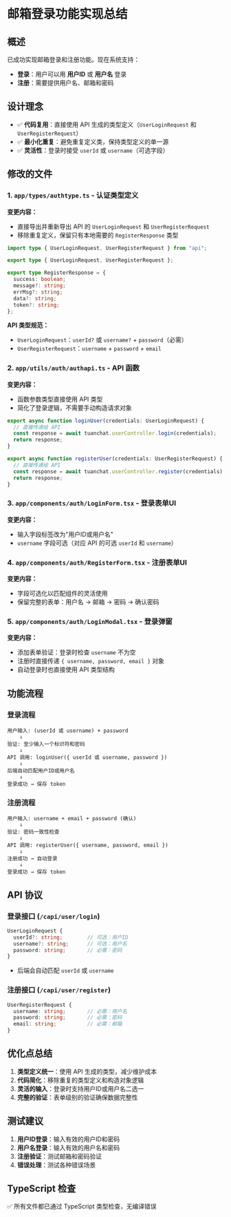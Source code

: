 # 邮箱登录功能实现总结

## 概述
已成功实现邮箱登录和注册功能。现在系统支持：
- **登录**：用户可以用 **用户ID** 或 **用户名** 登录
- **注册**：需要提供用户名、邮箱和密码

## 设计理念
- ✅ **代码复用**：直接使用 API 生成的类型定义（`UserLoginRequest` 和 `UserRegisterRequest`）
- ✅ **最小化重复**：避免重复定义类，保持类型定义的单一源
- ✅ **灵活性**：登录时接受 `userId` 或 `username`（可选字段）

## 修改的文件

### 1. `app/types/authtype.ts` - 认证类型定义
**变更内容：**
- 直接导出并重新导出 API 的 `UserLoginRequest` 和 `UserRegisterRequest`
- 移除重复定义，保留只有本地需要的 `RegisterResponse` 类型

```typescript
import type { UserLoginRequest, UserRegisterRequest } from "api";

export type { UserLoginRequest, UserRegisterRequest };

export type RegisterResponse = {
  success: boolean;
  message?: string;
  errMsg?: string;
  data?: string;
  token?: string;
};
```

**API 类型规范：**
- `UserLoginRequest`：`userId?` 或 `username?` + `password`（必需）
- `UserRegisterRequest`：`username` + `password` + `email`

### 2. `app/utils/auth/authapi.ts` - API 函数
**变更内容：**
- 函数参数类型直接使用 API 类型
- 简化了登录逻辑，不需要手动构造请求对象

```typescript
export async function loginUser(credentials: UserLoginRequest) {
  // 直接传递给 API
  const response = await tuanchat.userController.login(credentials);
  return response;
}

export async function registerUser(credentials: UserRegisterRequest) {
  // 直接传递给 API
  const response = await tuanchat.userController.register(credentials);
  return response;
}
```

### 3. `app/components/auth/LoginForm.tsx` - 登录表单UI
**变更内容：**
- 输入字段标签改为"用户ID或用户名"
- `username` 字段可选（对应 API 的可选 `userId` 和 `username`）

### 4. `app/components/auth/RegisterForm.tsx` - 注册表单UI
**变更内容：**
- 字段可选化以匹配组件的灵活使用
- 保留完整的表单：用户名 → 邮箱 → 密码 → 确认密码

### 5. `app/components/auth/LoginModal.tsx` - 登录弹窗
**变更内容：**
- 添加表单验证：登录时检查 `username` 不为空
- 注册时直接传递 `{ username, password, email }` 对象
- 自动登录时也直接使用 API 类型结构

## 功能流程

### 登录流程
```
用户输入: (userId 或 username) + password
    ↓
验证: 至少输入一个标识符和密码
    ↓
API 调用: loginUser({ userId 或 username, password })
    ↓
后端自动匹配用户ID或用户名
    ↓
登录成功 → 保存 token
```

### 注册流程
```
用户输入: username + email + password (确认)
    ↓
验证: 密码一致性检查
    ↓
API 调用: registerUser({ username, password, email })
    ↓
注册成功 → 自动登录
    ↓
登录成功 → 保存 token
```

## API 协议

### 登录接口 (`/capi/user/login`)
```typescript
UserLoginRequest {
  userId?: string;        // 可选：用户ID
  username?: string;      // 可选：用户名
  password: string;       // 必需：密码
}
```
- 后端会自动匹配 `userId` 或 `username`

### 注册接口 (`/capi/user/register`)
```typescript
UserRegisterRequest {
  username: string;       // 必需：用户名
  password: string;       // 必需：密码
  email: string;          // 必需：邮箱
}
```

## 优化点总结

1. **类型定义统一**：使用 API 生成的类型，减少维护成本
2. **代码简化**：移除重复的类型定义和构造对象逻辑
3. **灵活的输入**：登录时支持用户ID或用户名二选一
4. **完整的验证**：表单级别的验证确保数据完整性

## 测试建议

1. **用户ID登录**：输入有效的用户ID和密码
2. **用户名登录**：输入有效的用户名和密码
3. **注册验证**：测试邮箱和密码验证
4. **错误处理**：测试各种错误场景

## TypeScript 检查
✅ 所有文件都已通过 TypeScript 类型检查，无编译错误

